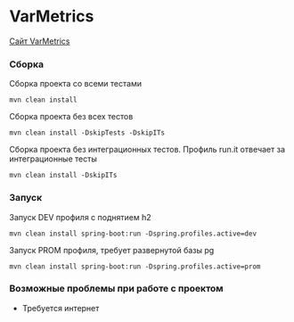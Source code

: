 # VarMetrics

[Сайт VarMetrics](https://VarMetrics.ru)


### Сборка 

Сборка проекта со всеми тестами
```
mvn clean install
```

Сборка проекта без всех тестов
```
mvn clean install -DskipTests -DskipITs
```

Сборка проекта без интеграционных тестов. Профиль run.it отвечает за интеграционные тесты
```
mvn clean install -DskipITs
```


### Запуск
Запуск DEV профиля с поднятием h2
```
mvn clean install spring-boot:run -Dspring.profiles.active=dev
```

Запуск PROM профиля, требует развернутой базы pg
```
mvn clean install spring-boot:run -Dspring.profiles.active=prom
```

### Возможные проблемы при работе с проектом
- Требуется интернет